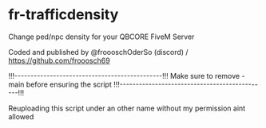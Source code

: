 # fr-trafficdensity
Change ped/npc density for your QBCORE FiveM Server

Coded and published by @froooschOderSo (discord) / https://github.com/frooosch69

!!!----------------------------------------------!!!
Make sure to remove -main before ensuring the script
!!!----------------------------------------------!!!

Reuploading this script under an other name without my permission aint allowed
